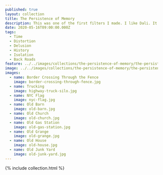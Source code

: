 ```yaml
---
published: true
layout: collection
title: The Persistence of Memory
description: This was one of the first filters I made. I like Dali. It was a logical place for me to start. The Persistence of Memory was my first push into finding a filter that would apply interesting textures, but would also potentially have some meaning for me. I was seriously struggling with my friends and families view of the world, and their memory of the past, and how it was impacting the present. This collection contains a variety of images I took as I traveled around my home state of Oregon, and reflect many of the distorted concepts and views of our past, and the present I am seeing across people I know.
date: 2020-05-16T09:00:00.000Z
tags:
  - Time
  - Distortion
  - Delusion
  - History
  - Isolation
  - Back Roads
feature: ../../images/collections/the-persistence-of-memory/the-persistence-of-memory-feature.jpg
image: ../../images/collections/the-persistence-of-memory/the-persistence-of-memory.jpg
images:
  - name: Border Crossing Through the Fence
    image: border-crossing-through-fence.jpg
  - name: Trucking
    image: highway-truck-silo.jpg
  - name: NYC Flag
    image: nyc-flag.jpg
  - name: Old Barn
    image: old-barn.jpg
  - name: Old Church
    image: old-church.jpg
  - name: Old Gas Station
    image: old-gas-station.jpg
  - name: Old Grange
    image: old-grange.jpg
  - name: Old House
    image: old-house.jpg
  - name: Old Junk Yard
    image: old-junk-yard.jpg
---
```

{% include collection.html %}
